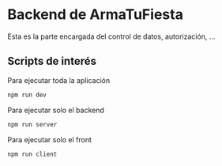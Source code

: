 # Backend de ArmaTuFiesta

Esta es la parte encargada del control de datos, autorización, ...

## Scripts de interés

Para ejecutar toda la aplicación

```bash
npm run dev
```

Para ejecutar solo el backend

```bash
npm run server
```

Para ejecutar solo el front

```bash
npm run client
```
